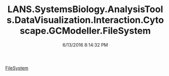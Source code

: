 ﻿---
title: LANS.SystemsBiology.AnalysisTools.DataVisualization.Interaction.Cytoscape.GCModeller.FileSystem
date: 6/13/2016 8:14:32 PM
---

[FileSystem](T-LANS.SystemsBiology.AnalysisTools.DataVisualization.Interaction.Cytoscape.GCModeller.FileSystem.FileSystem.html)
